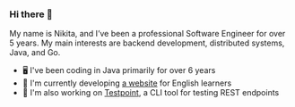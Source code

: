 ### Hi there 👋

My name is Nikita, and I’ve been a professional Software Engineer for over 5 years. My main interests are backend development, distributed systems, Java, and Go.

- 🖥️ I've been coding in Java primarily for over 6 years
- 🔭 I'm currently developing [a website](https://englab.net) for English learners
- 🧪 I'm also working on [Testpoint](https://github.com/nikitakuchur/testpoint), a CLI tool for testing REST endpoints

<!--
**nikitakuchur/nikitakuchur** is a ✨ _special_ ✨ repository because its `README.md` (this file) appears on your GitHub profile.

Here are some ideas to get you started:

- 🔭 I’m currently working on ...
- 🌱 I’m currently learning ...
- 👯 I’m looking to collaborate on ...
- 🤔 I’m looking for help with ...
- 💬 Ask me about ...
- 📫 How to reach me: ...
- 😄 Pronouns: ...
- ⚡ Fun fact: ...
-->
